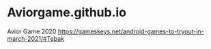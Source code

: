 # Aviorgame.github.io
Avior Game 2020
https://gameskeys.net/android-games-to-tryout-in-march-2021/#Tebak
